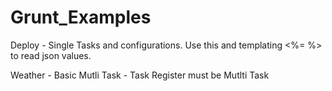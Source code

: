 # Grunt_Examples

Deploy - Single Tasks and configurations. Use this and templating <%= %> to read json values.

Weather - Basic Mutli Task - Task Register must be Mutlti Task
